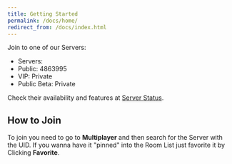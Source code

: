 ```yaml
---
title: Getting Started
permalink: /docs/home/
redirect_from: /docs/index.html
---
```



Join to one of our Servers:

<ul class="list-group">
  <li class="list-group-item disabled">Servers:</li>
  <li class="list-group-item">Public: 4863995</li>
  <li class="list-group-item">VIP: Private</li>
  <li class="list-group-item">Public Beta: Private</li>
</ul>

Check their availability and features at [Server Status](http://mwch-server.feiku.gq/status).

## How to Join

To join you need to go to **Multiplayer** and then search for the Server with the UID.
If you wanna have it "pinned" into the Room List just favorite it by Clicking **Favorite**.
